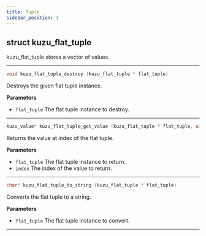 ```yaml
---
title: Tuple
sidebar_position: 3
---
```


## struct kuzu_flat_tuple

kuzu_flat_tuple stores a vector of values.  

---

```c
void kuzu_flat_tuple_destroy (kuzu_flat_tuple * flat_tuple)
```
Destroys the given flat tuple instance. 

**Parameters**
- `flat_tuple` The flat tuple instance to destroy. 

---

```c
kuzu_value* kuzu_flat_tuple_get_value (kuzu_flat_tuple * flat_tuple, uint64_t index)
```
Returns the value at index of the flat tuple. 

**Parameters**
- `flat_tuple` The flat tuple instance to return. 
- `index` The index of the value to return. 

---

```c
char* kuzu_flat_tuple_to_string (kuzu_flat_tuple * flat_tuple)
```
Converts the flat tuple to a string. 

**Parameters**
- `flat_tuple` The flat tuple instance to convert. 

---